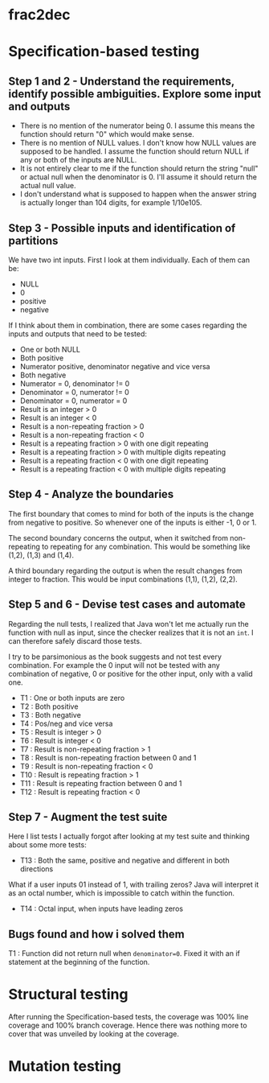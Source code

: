 # frac2dec

# Specification-based testing

## Step 1 and 2 - Understand the requirements, identify possible ambiguities. Explore some input and outputs
- There is no mention of the numerator being 0. I assume this means the function should return "0" which would make sense.
- There is no mention of NULL values. I don't know how NULL values are supposed to be handled. I assume the function should return NULL if any or both of the inputs are NULL.
- It is not entirely clear to me if the function should return the string "null" or actual null when the denominator is 0. I'll assume it should return the actual null value.
- I don't understand what is supposed to happen when the answer string is actually longer than 104 digits, for example 1/10e105.

## Step 3 - Possible inputs and identification of partitions
We have two int inputs. First I look at them individually. Each of them can be:
- NULL
- 0
- positive
- negative

If I think about them in combination, there are some cases regarding the inputs and outputs that need to be tested:
- One or both NULL
- Both positive
- Numerator positive, denominator negative and vice versa
- Both negative
- Numerator = 0, denominator != 0
- Denominator = 0, numerator != 0
- Denominator = 0, numerator = 0
- Result is an integer > 0
- Result is an integer < 0
- Result is a non-repeating fraction > 0
- Result is a non-repeating fraction < 0
- Result is a repeating fraction > 0 with one digit repeating
- Result is a repeating fraction > 0 with multiple digits repeating
- Result is a repeating fraction < 0 with one digit repeating
- Result is a repeating fraction < 0 with multiple digits repeating 

## Step 4 - Analyze the boundaries
The first boundary that comes to mind for both of the inputs is the change from negative to positive. So whenever one of the inputs is either -1, 0 or 1.  

The second boundary concerns the output, when it switched from non-repeating to repeating for any combination. This would be something like (1,2), (1,3) and (1,4).  

A third boundary regarding the output is when the result changes from integer to fraction. This would be input combinations (1,1), (1,2), (2,2).

## Step 5 and 6 - Devise test cases and automate
Regarding the null tests, I realized that Java won't let me actually run the function with null as input, since the checker realizes that it is not an `int`. I can therefore safely discard those tests.  

I try to be parsimonious as the book suggests and not test every combination. For example the 0 input will not be tested with any combination of negative, 0 or positive for the other input, only with a valid one.

- T1 : One or both inputs are zero
- T2 : Both positive
- T3 : Both negative
- T4 : Pos/neg and vice versa
- T5 : Result is integer > 0
- T6 : Result is integer < 0
- T7 : Result is non-repeating fraction > 1
- T8 : Result is non-repeating fraction between 0 and 1
- T9 : Result is non-repeating fraction < 0
- T10 : Result is repeating fraction > 1
- T11 : Result is repeating fraction between 0 and 1
- T12 : Result is repeating fraction < 0

## Step 7 - Augment the test suite
Here I list tests I actually forgot after looking at my test suite and thinking about some more tests:
- T13 : Both the same, positive and negative and different in both directions

What if a user inputs 01 instead of 1, with trailing zeros? Java will interpret it as an octal number, which is impossible to catch within the function.
- T14 : Octal input, when inputs have leading zeros

## Bugs found and how i solved them
T1 : Function did not return null when `denominator=0`. Fixed it with an if statement at the beginning of the function.


# Structural testing
After running the Specification-based tests, the coverage was 100% line coverage and 100% branch coverage. Hence there was nothing more to cover that was unveiled by looking at the coverage.


# Mutation testing
